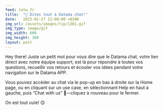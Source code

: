 ```yaml
---
feed: totw_fr
title:  "💬 Dites tout à Datama chat!"
date:   2025-02-27 12:00:00 +0200
img_url: /assets/images/tip/1381.gif
img_type: image/gif
img_width: 600
img_height: 300
layout: post
---
```


Hey there! Juste un petit mot pour vous dire que le Datama chat, votre lien direct avec notre équipe support, est là pour répondre à toutes vos questions, recueillir vos retours et écouter vos idées pendant votre navigation sur le Datama APP.  

Vous pouvez accéder au chat via le pop-up en bas à droite sur la Home page, ou en cliquant sur un use case, en sélectionnant Help en haut à gauche, puis “Chat with us” 💬—cliquez à nouveau pour le fermer.  

On est tout ouïe! 😊
